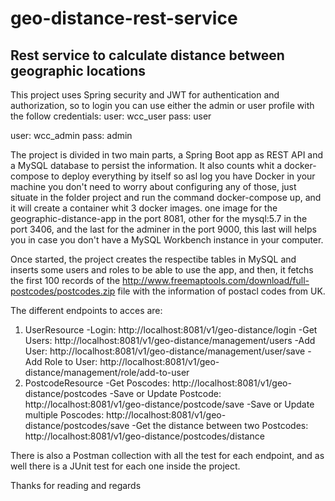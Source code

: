 # geo-distance-rest-service
## Rest service to calculate distance between geographic locations

This project uses Spring security and JWT for authentication and authorization, so to login you can use either the admin or user profile with the follow credentials:
user: wcc_user
pass: user

user: wcc_admin
pass: admin

The project is divided in two main parts, a Spring Boot app as REST API and a MySQL database to persist the information. It also counts whit a docker-compose to deploy everything by itself so asl log you have Docker in your machine you don't need to worry about configuring any of those, just situate in the folder project and run the command docker-compose up, and it will create a container whit 3 docker images. one image for the geographic-distance-app in the port 8081, other for the mysql:5.7 in the port 3406, and the last for the adminer in the port 9000, this last will helps you in case you don't have a MySQL Workbench instance in your computer.

Once started, the project creates the respectibe tables in MySQL and inserts some users and roles to be able to use the app, and then, it fetchs the first 100 records of the http://www.freemaptools.com/download/full-postcodes/postcodes.zip file with the information of postacl codes from UK.

The different endpoints to acces are:
1. UserResource
  -Login: http://localhost:8081/v1/geo-distance/login
  -Get Users: http://localhost:8081/v1/geo-distance/management/users
  -Add User: http://localhost:8081/v1/geo-distance/management/user/save
  -Add Role to User: http://localhost:8081/v1/geo-distance/management/role/add-to-user 
2. PostcodeResource
  -Get Poscodes: http://localhost:8081/v1/geo-distance/postcodes
  -Save or Update Postcode: http://localhost:8081/v1/geo-distance/postcode/save
  -Save or Update multiple Poscodes: http://localhost:8081/v1/geo-distance/postcodes/save
  -Get the distance between two Postcodes: http://localhost:8081/v1/geo-distance/postcodes/distance

There is also a Postman collection with all the test for each endpoint, and as well there is a JUnit test for each one inside the project.

Thanks for reading and regards
